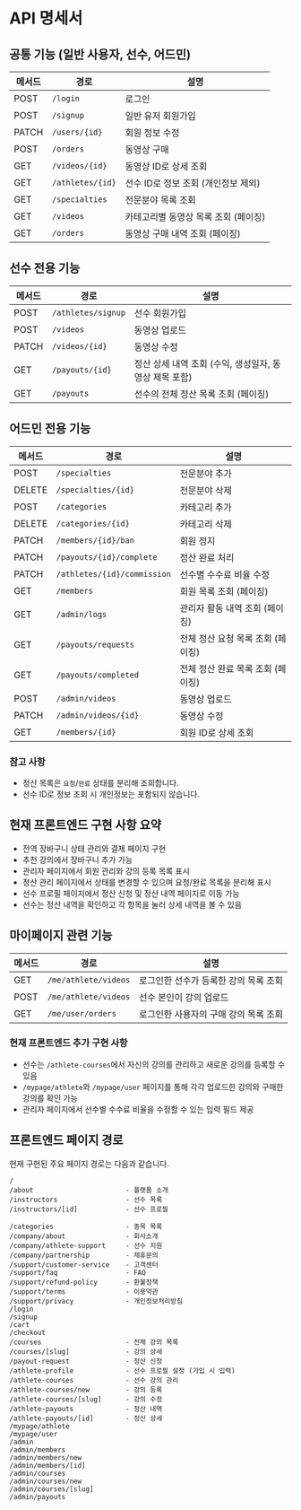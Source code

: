 # API 명세서

## 공통 기능 (일반 사용자, 선수, 어드민)

| 메서드 | 경로 | 설명 |
|--------|------|------|
| POST | `/login` | 로그인 |
| POST | `/signup` | 일반 유저 회원가입 |
| PATCH | `/users/{id}` | 회원 정보 수정 |
| POST | `/orders` | 동영상 구매 |
| GET | `/videos/{id}` | 동영상 ID로 상세 조회 |
| GET | `/athletes/{id}` | 선수 ID로 정보 조회 (개인정보 제외) |
| GET | `/specialties` | 전문분야 목록 조회 |
| GET | `/videos` | 카테고리별 동영상 목록 조회 (페이징) |
| GET | `/orders` | 동영상 구매 내역 조회 (페이징) |

## 선수 전용 기능

| 메서드 | 경로 | 설명 |
|--------|------|------|
| POST | `/athletes/signup` | 선수 회원가입 |
| POST | `/videos` | 동영상 업로드 |
| PATCH | `/videos/{id}` | 동영상 수정 |
| GET | `/payouts/{id}` | 정산 상세 내역 조회 (수익, 생성일자, 동영상 제목 포함) |
| GET | `/payouts` | 선수의 전체 정산 목록 조회 (페이징) |

## 어드민 전용 기능

| 메서드 | 경로 | 설명 |
|--------|------|------|
| POST | `/specialties` | 전문분야 추가 |
| DELETE | `/specialties/{id}` | 전문분야 삭제 |
| POST | `/categories` | 카테고리 추가 |
| DELETE | `/categories/{id}` | 카테고리 삭제 |
| PATCH | `/members/{id}/ban` | 회원 정지 |
| PATCH | `/payouts/{id}/complete` | 정산 완료 처리 |
| PATCH | `/athletes/{id}/commission` | 선수별 수수료 비율 수정 |
| GET | `/members` | 회원 목록 조회 (페이징) |
| GET | `/admin/logs` | 관리자 활동 내역 조회 (페이징) |
| GET | `/payouts/requests` | 전체 정산 요청 목록 조회 (페이징) |
| GET | `/payouts/completed` | 전체 정산 완료 목록 조회 (페이징) |
| POST | `/admin/videos` | 동영상 업로드 |
| PATCH | `/admin/videos/{id}` | 동영상 수정 |
| GET | `/members/{id}` | 회원 ID로 상세 조회 |

### 참고 사항

- 정산 목록은 `요청`/`완료` 상태를 분리해 조회합니다.
- 선수 ID로 정보 조회 시 개인정보는 포함되지 않습니다.

## 현재 프론트엔드 구현 사항 요약

- 전역 장바구니 상태 관리와 결제 페이지 구현
- 추천 강의에서 장바구니 추가 가능
- 관리자 페이지에서 회원 관리와 강의 등록 목록 표시
- 정산 관리 페이지에서 상태를 변경할 수 있으며 요청/완료 목록을 분리해 표시
- 선수 프로필 페이지에서 정산 신청 및 정산 내역 페이지로 이동 가능
- 선수는 정산 내역을 확인하고 각 항목을 눌러 상세 내역을 볼 수 있음

## 마이페이지 관련 기능

| 메서드 | 경로 | 설명 |
|--------|------|------|
| GET | `/me/athlete/videos` | 로그인한 선수가 등록한 강의 목록 조회 |
| POST | `/me/athlete/videos` | 선수 본인이 강의 업로드 |
| GET | `/me/user/orders` | 로그인한 사용자의 구매 강의 목록 조회 |

### 현재 프론트엔드 추가 구현 사항

- 선수는 `/athlete-courses`에서 자신의 강의를 관리하고 새로운 강의를 등록할 수 있음
- `/mypage/athlete`와 `/mypage/user` 페이지를 통해 각각 업로드한 강의와 구매한 강의를 확인 가능
- 관리자 페이지에서 선수별 수수료 비율을 수정할 수 있는 입력 필드 제공

## 프론트엔드 페이지 경로

현재 구현된 주요 페이지 경로는 다음과 같습니다.

```
/
/about                       - 플랫폼 소개
/instructors                 - 선수 목록
/instructors/[id]            - 선수 프로필

/categories                  - 종목 목록
/company/about               - 회사소개
/company/athlete-support     - 선수 지원
/company/partnership         - 제휴문의
/support/customer-service    - 고객센터
/support/faq                 - FAQ
/support/refund-policy       - 환불정책
/support/terms               - 이용약관
/support/privacy             - 개인정보처리방침
/login
/signup
/cart
/checkout
/courses                     - 전체 강의 목록
/courses/[slug]              - 강의 상세
/payout-request              - 정산 신청
/athlete-profile             - 선수 프로필 설정 (가입 시 입력)
/athlete-courses             - 선수 강의 관리
/athlete-courses/new         - 강의 등록
/athlete-courses/[slug]      - 강의 수정
/athlete-payouts             - 정산 내역
/athlete-payouts/[id]        - 정산 상세
/mypage/athlete
/mypage/user
/admin
/admin/members
/admin/members/new
/admin/members/[id]
/admin/courses
/admin/courses/new
/admin/courses/[slug]
/admin/payouts
```
